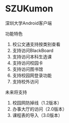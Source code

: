 # SZUKumon
深圳大学Android客户端

功能特色

1. 校公文通支持按类别查看
2. 支持访问BlackBoard
3. 支持访问本科生选课
4. 支持访问校园卡
5. 支持访问图书馆
6. 支持校园网登录功能
7. 支持校外访问

未来将支持

1. 校园网防掉线（1.2版本）
2. 办事大厅的访问（2.0版本）
3. 课程表的导入（3.0版本）
